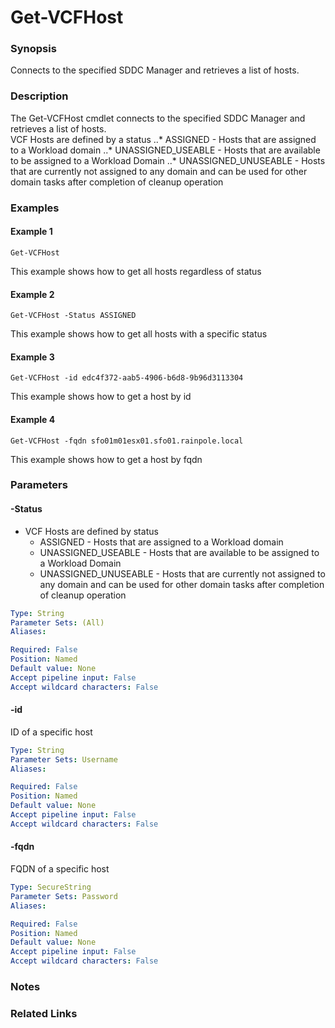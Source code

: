 # Get-VCFHost

### Synopsis
Connects to the specified SDDC Manager and retrieves a list of hosts.

### Description
The Get-VCFHost cmdlet connects to the specified SDDC Manager and retrieves a list of hosts.  
VCF Hosts are defined by a status
..* ASSIGNED - Hosts that are assigned to a Workload domain
..* UNASSIGNED_USEABLE - Hosts that are available to be assigned to a Workload Domain
..* UNASSIGNED_UNUSEABLE - Hosts that are currently not assigned to any domain and can be used for other domain tasks after completion of cleanup operation

### Examples
#### Example 1
```
Get-VCFHost
```
This example shows how to get all hosts regardless of status

#### Example 2
```
Get-VCFHost -Status ASSIGNED
```
This example shows how to get all hosts with a specific status

#### Example 3
```
Get-VCFHost -id edc4f372-aab5-4906-b6d8-9b96d3113304
```
This example shows how to get a host by id

#### Example 4
```
Get-VCFHost -fqdn sfo01m01esx01.sfo01.rainpole.local
```
This example shows how to get a host by fqdn

### Parameters

#### -Status
- VCF Hosts are defined by status
	- ASSIGNED - Hosts that are assigned to a Workload domain
	- UNASSIGNED_USEABLE - Hosts that are available to be assigned to a Workload Domain
	- UNASSIGNED_UNUSEABLE - Hosts that are currently not assigned to any domain and can be used for other domain tasks after completion of cleanup operation

```yaml
Type: String
Parameter Sets: (All)
Aliases:

Required: False
Position: Named
Default value: None
Accept pipeline input: False
Accept wildcard characters: False
```

#### -id
ID of a specific host

```yaml
Type: String
Parameter Sets: Username
Aliases:

Required: False
Position: Named
Default value: None
Accept pipeline input: False
Accept wildcard characters: False
```

#### -fqdn
FQDN of a specific host

```yaml
Type: SecureString
Parameter Sets: Password
Aliases:

Required: False
Position: Named
Default value: None
Accept pipeline input: False
Accept wildcard characters: False
```

### Notes

### Related Links
